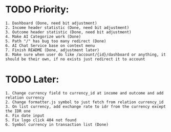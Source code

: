 # TODO Priority:
    1. Dashboard (Done, need bit adjustment)
    2. Income header statistic (Done, need bit adjustment)
    3. Outcome header statistic (Done, need bit adjustment)
    4. Make AI Categorize work (Done)
    5. Path "/" has bug too many redirect (Done)
    6. AI Chat Service base on context menu
    7. Finish README (Done, adjustment later)
    8. Make sure when user do like /account/{id}/dashboard or anything, it should be their own, if no exists just redirect it to account
    
    
# TODO Later:
    1. Change currency field to currency_id at income and outcome and add relation currency
    2. Change formatter.js symbol to just fetch from relation currency_id
    3. On list currency, add exchange rate to idr from the currency except the IDR one
    4. Fix date input
    5. Fix logo click 404 not found
    6. Symbol currency in transaction list (Done)
